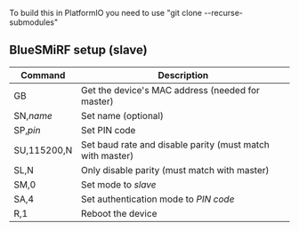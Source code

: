 To build this in PlatformIO you need to use "git clone --recurse-submodules"

## BlueSMiRF setup (slave)
| Command          | Description                                               |
| ---------------- | ----------------------------------------------------      |
| GB               | Get the device's MAC address (needed for master)          |
| SN,<em>name</em> | Set name (optional)                                       |
| SP,<em>pin</em>  | Set PIN code                                              |
| SU,115200,N      | Set baud rate and disable parity (must match with master) |
| SL,N             | Only disable parity (must match with master)              |
| SM,0             | Set mode to <em>slave</em>                                |
| SA,4             | Set authentication mode to <em>PIN code</em>              |
| R,1              | Reboot the device                                         |
